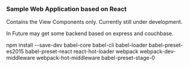<h3>Sample Web Application based on React</h3>
Contains the View Components only. 
Currently still under development.

In Future may get some backend based on express and couchbase.


 npm install --save-dev babel-core babel-cli  babel-loader  babel-preset-es2015  babel-preset-react  react-hot-loader  webpack  webpack-dev-middleware  webpack-hot-middleware babel-preset-stage-0